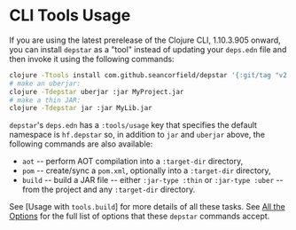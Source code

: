 # CLI Tools Usage

If you are using the latest prerelease of the Clojure CLI, 1.10.3.905 onward, you can install `depstar` as a "tool" instead of updating your `deps.edn` file and then invoke it using the following commands:

```bash
clojure -Ttools install com.github.seancorfield/depstar '{:git/tag "v2.1.267"}' :as depstar
# make an uberjar:
clojure -Tdepstar uberjar :jar MyProject.jar
# make a thin JAR:
clojure -Tdepstar jar :jar MyLib.jar
```

`depstar`'s `deps.edn` has a `:tools/usage` key that specifies the default namespace is `hf.depstar` so, in addition to `jar` and `uberjar` above, the following commands are also available:
* `aot` -- perform AOT compilation into a `:target-dir` directory,
* `pom` -- create/sync a `pom.xml`, optionally into a `:target-dir` directory,
* `build` -- build a JAR file -- either `:jar-type :thin` or `:jar-type :uber` -- from the project and any `:target-dir` directory.

See [Usage with `tools.build`] for more details of all these tasks. See [All the Options](options.md) for the full list of options that these `depstar` commands accept.
